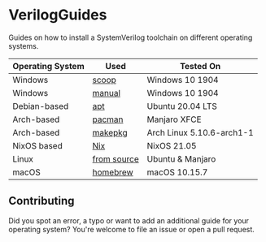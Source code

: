 # VerilogGuides
Guides on how to install a SystemVerilog toolchain on different operating systems.

| Operating System | Used                           | Tested On        |
| ---------------- | ------------------------------ | ---------------- |
| Windows          | [scoop](windows-scoop.md)      | Windows 10 1904  |
| Windows          | [manual](windows-manual.md)    | Windows 10 1904  |
| Debian-based     | [apt](debian-apt.md)           | Ubuntu 20.04 LTS |
| Arch-based       | [pacman](arch-pacman.md)       | Manjaro XFCE     |
| Arch-based       | [makepkg](arch-makepkg.md)     | Arch Linux 5.10.6-arch1-1 |
| NixOS based      | [Nix](nixos.md)                | NixOS 21.05      |
| Linux            | [from source](linux-source.md) | Ubuntu & Manjaro |
| macOS            | [homebrew](macos-homebrew.md)   | macOS 10.15.7    |

## Contributing

Did you spot an error, a typo or want to add an additional guide for your operating system? You're welcome to file an issue or open a pull request.
